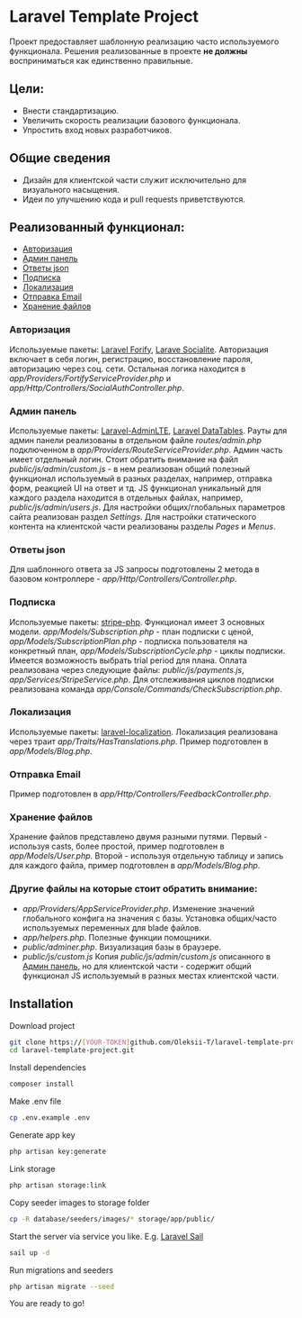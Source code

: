 # Laravel Template Project
Проект предоставляет шаблонную реализацию часто используемого функционала.
Решения реализованные в проекте **не должны** восприниматься как единственно правильные.

## Цели:
- Внести стандартизацию.
- Увеличить скорость реализации базового функционала.
- Упростить вход новых разработчиков.

## Общие сведения
- Дизайн для клиентской части служит исключительно для визуального насыщения.
- Идеи по улучшению кода и pull requests приветствуются.

## Реализованный функционал:
- [Авторизация](#авторизация)
- [Админ панель](#админ-панель)
- [Ответы json](#ответы-json)
- [Подписка](#подписка)
- [Локализация](#локализация)
- [Отправка Email](#отправка-email)
- [Хранение файлов](#хранение-файлов)

### Авторизация
Используемые пакеты: [Laravel Forify](https://laravel.com/docs/9.x/fortify), [Larave Socialite](https://laravel.com/docs/9.x/socialite).
Авторизация включает в себя логин, регистрацию, восстановление пароля, авторизацию через соц. сети. 
Остальная логика находится в *app/Providers/FortifyServiceProvider.php* и *app/Http/Controllers/SocialAuthController.php*.

### Админ панель
Используемые пакеты: [Laravel-AdminLTE](https://github.com/jeroennoten/Laravel-AdminLTE), [Laravel DataTables](https://datatables.yajrabox.com/).
Рауты для админ панели реализованы в отдельном файле *routes/admin.php* подключенном в *app/Providers/RouteServiceProvider.php*.
Админ часть имеет отдельный логин.
Стоит обратить внимание на файл *public/js/admin/custom.js* - в нем реализован общий полезный функционал используемый в разных разделах, например, отправка форм, реакцией UI на ответ и тд. 
JS функционал уникальный для каждого раздела находится в отдельных файлах, например, *public/js/admin/users.js*.
Для настройки общих/глобальных параметров сайта реализован раздел *Settings*.
Для настройки статического контента на клиентской части реализованы разделы *Pages* и *Menus*.

### Ответы json
Для шаблонного ответа за JS запросы подготовлены 2 метода в базовом контроллере - *app/Http/Controllers/Controller.php*.

### Подписка
Используемые пакеты: [stripe-php](https://github.com/stripe/stripe-php).
Функционал имеет 3 основных модели.
*app/Models/Subscription.php* - план подписки с ценой, 
*app/Models/SubscriptionPlan.php* - подписка пользователя на конкретный план, 
*app/Models/SubscriptionCycle.php* - циклы подписки.
Имеется возможность выбрать trial period для плана. Оплата реализована через следующие файлы: *public/js/payments.js*, *app/Services/StripeService.php*. Для отслеживания циклов подписки реализована команда *app/Console/Commands/CheckSubscription.php*.

### Локализация
Используемые пакеты: [laravel-localization](https://github.com/mcamara/laravel-localization).
Локализация реализована через траит *app/Traits/HasTranslations.php*. 
Пример подготовлен в *app/Models/Blog.php*. 

### Отправка Email
Пример подготовлен в *app/Http/Controllers/FeedbackController.php*.

### Хранение файлов
Хранение файлов представлено двумя разными путями.
Первый - используя casts, более простой, пример подготовлен в *app/Models/User.php*.
Второй - используя отдельную таблицу и запись для каждого файла, пример подготовлен в *app/Models/Blog.php*.

### Другие файлы на которые стоит обратить внимание:
- *app/Providers/AppServiceProvider.php*.
Изменение значений глобального конфига на значения с базы.
Установка общих/часто используемых переменных для blade файлов.
- *app/helpers.php*.
Полезные функции помощники.
- *public/adminer.php*.
Визуализация базы в браузере.
- *public/js/custom.js*
Копия *public/js/admin/custom.js* описанного в [Админ панель](#админ-панель), но для клиентской части - содержит общий функционал JS используемый в разных местах клиентской части.

## Installation
Download project
```bash
git clone https://[YOUR-TOKEN]github.com/Oleksii-T/laravel-template-project.git
cd laravel-template-project.git
```
Install dependencies
```bash
composer install
```
Make .env file
```bash
cp .env.example .env
```
Generate app key
```bash
php artisan key:generate
```
Link storage
```bash
php artisan storage:link
```
Copy seeder images to storage folder
```bash
cp -R database/seeders/images/* storage/app/public/
```
Start the server via service you like. E.g. [Laravel Sail](https://laravel.com/docs/9.x/sail)
```bash
sail up -d
```
Run migrations and seeders
```bash
php artisan migrate --seed
```
You are ready to go!
